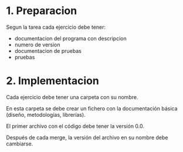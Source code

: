 # 1. Preparacion 


Segun la tarea cada ejercicio debe tener: 
- documentacion del programa con descripcion
- numero de version
- documentacion de pruebas
- pruebas


# 2. Implementacion 


Cada ejercicio debe tener una carpeta con su nombre.

En esta carpeta se debe crear un fichero con la documentación básica (diseño, metodologías, librerías).

El primer archivo con el código debe tener la versión 0.0.

Después de cada merge, la versión del archivo en su nombre debe cambiarse. 
